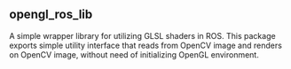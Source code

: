 ## opengl_ros_lib

A simple wrapper library for utilizing GLSL shaders in ROS.
This package exports simple utility interface that reads from OpenCV image and renders on OpenCV image, 
without need of initializing OpenGL environment.
